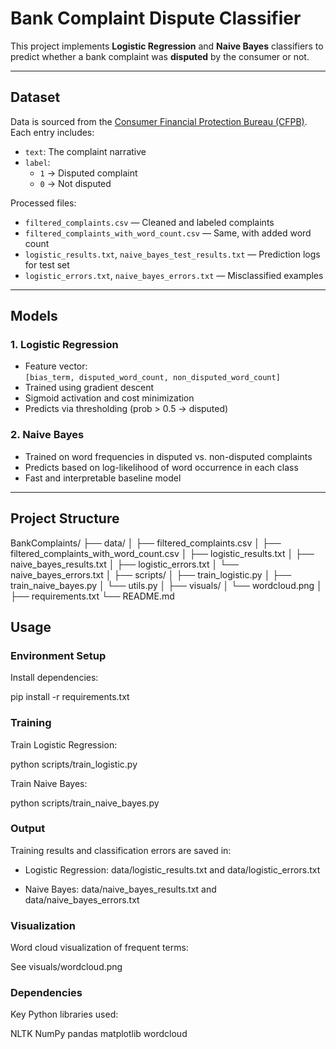 # Bank Complaint Dispute Classifier

This project implements **Logistic Regression** and **Naive Bayes** classifiers to predict whether a bank complaint was **disputed** by the consumer or not.

---

## Dataset

Data is sourced from the [Consumer Financial Protection Bureau (CFPB)](https://www.kaggle.com/code/shtrausslearning/banking-consumer-complaint-analysis). Each entry includes:

- `text`: The complaint narrative  
- `label`:  
  - `1` → Disputed complaint  
  - `0` → Not disputed

Processed files:
- `filtered_complaints.csv` — Cleaned and labeled complaints  
- `filtered_complaints_with_word_count.csv` — Same, with added word count  
- `logistic_results.txt`, `naive_bayes_test_results.txt` — Prediction logs for test set  
- `logistic_errors.txt`, `naive_bayes_errors.txt` — Misclassified examples

---

## Models

### 1. Logistic Regression  
- Feature vector:  
  `[bias_term, disputed_word_count, non_disputed_word_count]`  
- Trained using gradient descent  
- Sigmoid activation and cost minimization  
- Predicts via thresholding (prob > 0.5 → disputed)

### 2. Naive Bayes  
- Trained on word frequencies in disputed vs. non-disputed complaints  
- Predicts based on log-likelihood of word occurrence in each class  
- Fast and interpretable baseline model

---

## Project Structure

BankComplaints/
├── data/
│   ├── filtered_complaints.csv
│   ├── filtered_complaints_with_word_count.csv
│   ├── logistic_results.txt
│   ├── naive_bayes_results.txt
│   ├── logistic_errors.txt
│   └── naive_bayes_errors.txt
│
├── scripts/
│   ├── train_logistic.py
│   ├── train_naive_bayes.py
│   └── utils.py
│
├── visuals/
│   └── wordcloud.png
│
├── requirements.txt
└── README.md

## Usage

### Environment Setup

Install dependencies:

pip install -r requirements.txt

### Training

Train Logistic Regression:

python scripts/train_logistic.py

Train Naive Bayes:

python scripts/train_naive_bayes.py

### Output

Training results and classification errors are saved in:

- Logistic Regression: data/logistic_results.txt and data/logistic_errors.txt

- Naive Bayes: data/naive_bayes_results.txt and data/naive_bayes_errors.txt

### Visualization

Word cloud visualization of frequent terms:

See visuals/wordcloud.png

### Dependencies

Key Python libraries used:

NLTK
NumPy
pandas
matplotlib
wordcloud